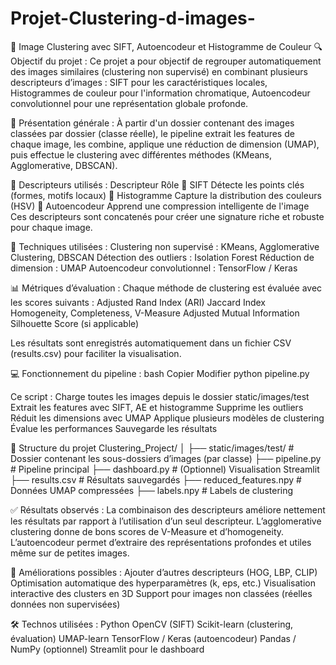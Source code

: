 # Projet-Clustering-d-images-
🧠 Image Clustering avec SIFT, Autoencodeur et Histogramme de Couleur
🔍 Objectif du projet : 
Ce projet a pour objectif de regrouper automatiquement des images similaires (clustering non supervisé) en combinant plusieurs descripteurs d’images :
SIFT pour les caractéristiques locales,
Histogrammes de couleur pour l'information chromatique,
Autoencodeur convolutionnel pour une représentation globale profonde.

📸 Présentation générale : 
À partir d'un dossier contenant des images classées par dossier (classe réelle), le pipeline extrait les features de chaque image, les combine, applique une réduction de dimension (UMAP), puis effectue le clustering avec différentes méthodes (KMeans, Agglomerative, DBSCAN).

🧱 Descripteurs utilisés : 
Descripteur	Rôle
🧩 SIFT	Détecte les points clés (formes, motifs locaux)
🎨 Histogramme	Capture la distribution des couleurs (HSV)
🧠 Autoencodeur	Apprend une compression intelligente de l'image
Ces descripteurs sont concatenés pour créer une signature riche et robuste pour chaque image.

🧪 Techniques utilisées : 
Clustering non supervisé : KMeans, Agglomerative Clustering, DBSCAN
Détection des outliers : Isolation Forest
Réduction de dimension : UMAP
Autoencodeur convolutionnel : TensorFlow / Keras

📊 Métriques d’évaluation : 
Chaque méthode de clustering est évaluée avec les scores suivants :
Adjusted Rand Index (ARI)
Jaccard Index
Homogeneity, Completeness, V-Measure
Adjusted Mutual Information
Silhouette Score (si applicable)

Les résultats sont enregistrés automatiquement dans un fichier CSV (results.csv) pour faciliter la visualisation.

💻 Fonctionnement du pipeline : 
bash
Copier
Modifier
python pipeline.py

Ce script :
Charge toutes les images depuis le dossier static/images/test
Extrait les features avec SIFT, AE et histogramme
Supprime les outliers
Réduit les dimensions avec UMAP
Applique plusieurs modèles de clustering
Évalue les performances
Sauvegarde les résultats

📁 Structure du projet
Clustering_Project/
│
├── static/images/test/        # Dossier contenant les sous-dossiers d’images (par classe)
├── pipeline.py                # Pipeline principal
├── dashboard.py               # (Optionnel) Visualisation Streamlit
├── results.csv                # Résultats sauvegardés
├── reduced_features.npy       # Données UMAP compressées
├── labels.npy                 # Labels de clustering

✅ Résultats observés : 
La combinaison des descripteurs améliore nettement les résultats par rapport à l’utilisation d’un seul descripteur.
L’agglomerative clustering donne de bons scores de V-Measure et d’homogeneity.
L’autoencodeur permet d’extraire des représentations profondes et utiles même sur de petites images.

🚀 Améliorations possibles : 
Ajouter d’autres descripteurs (HOG, LBP, CLIP)
Optimisation automatique des hyperparamètres (k, eps, etc.)
Visualisation interactive des clusters en 3D
Support pour images non classées (réelles données non supervisées)

🛠️ Technos utilisées : 
Python
OpenCV (SIFT)
Scikit-learn (clustering, évaluation)
UMAP-learn
TensorFlow / Keras (autoencodeur)
Pandas / NumPy
(optionnel) Streamlit pour le dashboard
